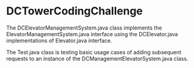 # DCTowerCodingChallenge

The DCElevatorManagementSystem.java class implements the ElevatorManagementSystem.java interface using the DCElevator.java implementations of Elevator.java interface.

The Test.java class is testing basic usage cases of adding subsequent requests to an instance of the DCManagementElevatorSystem.java class.
